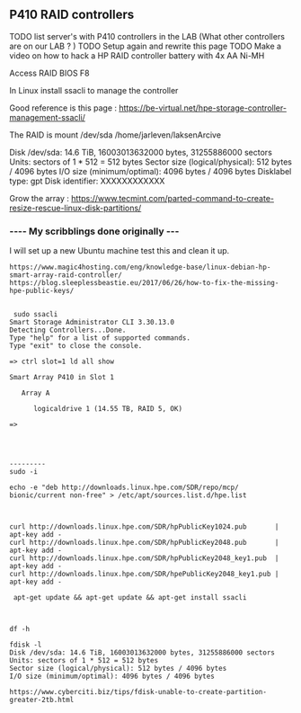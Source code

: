 ## P410 RAID controllers

TODO list server's with P410 controllers in the LAB (What other controllers are on our LAB ? )
TODO Setup again and rewrite this page
TODO Make a video on how to hack a HP RAID controller battery with 4x AA Ni-MH

Access RAID BIOS F8


In Linux install ssacli to manage the controller


Good reference is this page : https://be-virtual.net/hpe-storage-controller-management-ssacli/

The RAID is 
mount /dev/sda /home/jarleven/laksenArcive

Disk /dev/sda: 14.6 TiB, 16003013632000 bytes, 31255886000 sectors
Units: sectors of 1 * 512 = 512 bytes
Sector size (logical/physical): 512 bytes / 4096 bytes
I/O size (minimum/optimal): 4096 bytes / 4096 bytes
Disklabel type: gpt
Disk identifier: XXXXXXXXXXXX


Grow the array : https://www.tecmint.com/parted-command-to-create-resize-rescue-linux-disk-partitions/


### ---- My scribblings done originally ---

I will set up a new Ubuntu machine test this and clean it up.


```
https://www.magic4hosting.com/eng/knowledge-base/linux-debian-hp-smart-array-raid-controller/
https://blog.sleeplessbeastie.eu/2017/06/26/how-to-fix-the-missing-hpe-public-keys/


 sudo ssacli
Smart Storage Administrator CLI 3.30.13.0
Detecting Controllers...Done.
Type "help" for a list of supported commands.
Type "exit" to close the console.

=> ctrl slot=1 ld all show

Smart Array P410 in Slot 1

   Array A

      logicaldrive 1 (14.55 TB, RAID 5, OK)

=>




---------
sudo -i

echo -e "deb http://downloads.linux.hpe.com/SDR/repo/mcp/ bionic/current non-free" > /etc/apt/sources.list.d/hpe.list



curl http://downloads.linux.hpe.com/SDR/hpPublicKey1024.pub       | apt-key add -
curl http://downloads.linux.hpe.com/SDR/hpPublicKey2048.pub       | apt-key add -
curl http://downloads.linux.hpe.com/SDR/hpPublicKey2048_key1.pub  | apt-key add -
curl http://downloads.linux.hpe.com/SDR/hpePublicKey2048_key1.pub | apt-key add -

 apt-get update && apt-get update && apt-get install ssacli



df -h

fdisk -l
Disk /dev/sda: 14.6 TiB, 16003013632000 bytes, 31255886000 sectors
Units: sectors of 1 * 512 = 512 bytes
Sector size (logical/physical): 512 bytes / 4096 bytes
I/O size (minimum/optimal): 4096 bytes / 4096 bytes

https://www.cyberciti.biz/tips/fdisk-unable-to-create-partition-greater-2tb.html
```
